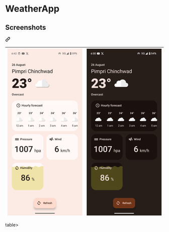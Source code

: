 # WeatherApp

<div class="markdown-heading" dir="auto"><h2 tabindex="-1" class="heading-element" dir="auto">Screenshots</h2><a id="user-content-screenshots" class="anchor" aria-label="Permalink: Screenshots" href="#screenshots"><svg class="octicon octicon-link" viewBox="0 0 16 16" version="1.1" width="16" height="16" aria-hidden="true"><path d="m7.775 3.275 1.25-1.25a3.5 3.5 0 1 1 4.95 4.95l-2.5 2.5a3.5 3.5 0 0 1-4.95 0 .751.751 0 0 1 .018-1.042.751.751 0 0 1 1.042-.018 1.998 1.998 0 0 0 2.83 0l2.5-2.5a2.002 2.002 0 0 0-2.83-2.83l-1.25 1.25a.751.751 0 0 1-1.042-.018.751.751 0 0 1-.018-1.042Zm-4.69 9.64a1.998 1.998 0 0 0 2.83 0l1.25-1.25a.751.751 0 0 1 1.042.018.751.751 0 0 1 .018 1.042l-1.25 1.25a3.5 3.5 0 1 1-4.95-4.95l2.5-2.5a3.5 3.5 0 0 1 4.95 0 .751.751 0 0 1-.018 1.042.751.751 0 0 1-1.042.018 1.998 1.998 0 0 0-2.83 0l-2.5 2.5a1.998 1.998 0 0 0 0 2.83Z"></path></svg></a></div>

<table>
<thead>
<tr>
<th><a target="_blank" rel="noopener noreferrer" href="https://github.com/Aksx73/WeatherApp/blob/master/screenshots/Screenshot_20240826-184248.png"><img src="https://github.com/Aksx73/WeatherApp/blob/master/screenshots/Screenshot_20240826-184248.png?raw=true" alt="sound meter" style="max-width: 100%;"></a></th>
<th><a target="_blank" rel="noopener noreferrer" href="https://github.com/Aksx73/WeatherApp/blob/master/screenshots/Screenshot_20240826-183034.png"><img src="https://github.com/Aksx73/WeatherApp/blob/master/screenshots/Screenshot_20240826-183034.png?raw=true" alt="sound meter" style="max-width: 100%;"></a></th>
</tr>
</thead>
</table>table>
